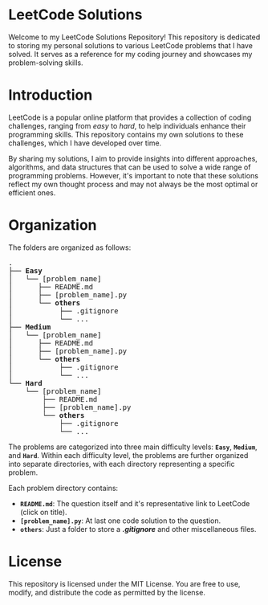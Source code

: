 # LeetCode Solutions
Welcome to my LeetCode Solutions Repository! This repository is dedicated to storing my personal solutions to various LeetCode problems that I have solved. It serves as a reference for my coding journey and showcases my problem-solving skills.

# Introduction
LeetCode is a popular online platform that provides a collection of coding challenges, ranging from *easy* to *hard*, to help individuals enhance their programming skills. This repository contains my own solutions to these challenges, which I have developed over time.

By sharing my solutions, I aim to provide insights into different approaches, algorithms, and data structures that can be used to solve a wide range of programming problems. However, it's important to note that these solutions reflect my own thought process and may not always be the most optimal or efficient ones.

# Organization
The folders are organized as follows:

<pre>
.
├── <b>Easy</b>
│   └── [problem_name]
│      ├── README.md
│      ├── [problem_name].py
│      └── <b>others</b>
│           ├── .gitignore
│           └── ...
├── <b>Medium</b>
│   └── [problem_name]
│      ├── README.md
│      ├── [problem_name].py
│      └── <b>others</b>
│           ├── .gitignore
│           └── ...
└── <b>Hard</b>
    └── [problem_name]
        ├── README.md
        ├── [problem_name].py
        └── <b>others</b>
            ├── .gitignore
            └── ...
</pre>

The problems are categorized into three main difficulty levels: **`Easy`**, **`Medium`**, and **`Hard`**. Within each difficulty level, the problems are further organized into separate directories, with each directory representing a specific problem.

Each problem directory contains:
  - **`README.md`**: The question itself and it's representative link to LeetCode (click on title).
  - **`[problem_name].py`**: At last one code solution to the question.
  - **`others`**: Just a folder to store a ***.gitignore*** and other miscellaneous files.

# License
This repository is licensed under the MIT License. You are free to use, modify, and distribute the code as permitted by the license.